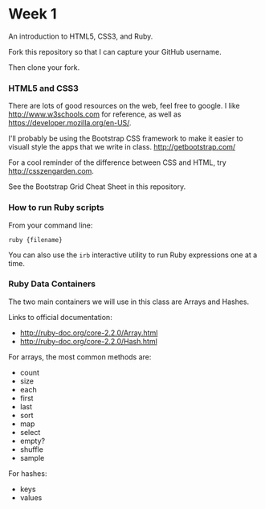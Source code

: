 # Week 1

An introduction to HTML5, CSS3, and Ruby.

Fork this repository so that I can capture your GitHub username.

Then clone your fork.

### HTML5 and CSS3

There are lots of good resources on the web, feel free to google.  I like http://www.w3schools.com for reference, as well as https://developer.mozilla.org/en-US/.

I'll probably be using the Bootstrap CSS framework to make it easier to visuall style the apps that we write in class. http://getbootstrap.com/

For a cool reminder of the difference between CSS and HTML, try http://csszengarden.com.

See the Bootstrap Grid Cheat Sheet in this repository.

### How to run Ruby scripts

From your command line:

```
ruby {filename}
```

You can also use the `irb` interactive utility to run Ruby expressions one at a time.

### Ruby Data Containers

The two main containers we will use in this class are Arrays and Hashes.

Links to official documentation:
- http://ruby-doc.org/core-2.2.0/Array.html
- http://ruby-doc.org/core-2.2.0/Hash.html


For arrays, the most common methods are:

-  count
-  size
-  each
-  first
-  last
-  sort
-  map
-  select
-  empty?
-  shuffle
-  sample

For hashes:

- keys
- values
